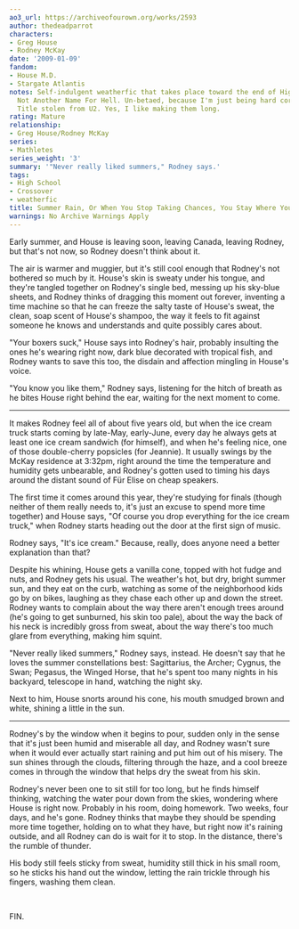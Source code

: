 ```yaml
---
ao3_url: https://archiveofourown.org/works/2593
author: thedeadparrot
characters:
- Greg House
- Rodney McKay
date: '2009-01-09'
fandom:
- House M.D.
- Stargate Atlantis
notes: Self-indulgent weatherfic that takes place toward the end of High School Is
  Not Another Name For Hell. Un-betaed, because I'm just being hard core like that.
  Title stolen from U2. Yes, I like making them long.
rating: Mature
relationship:
- Greg House/Rodney McKay
series:
- Mathletes
series_weight: '3'
summary: '"Never really liked summers," Rodney says.'
tags:
- High School
- Crossover
- weatherfic
title: Summer Rain, Or When You Stop Taking Chances, You Stay Where You Sit
warnings: No Archive Warnings Apply
---
```


Early summer, and House is leaving soon, leaving Canada, leaving Rodney, but that's not now, so Rodney doesn't think about it.

The air is warmer and muggier, but it's still cool enough that Rodney's not bothered so much by it. House's skin is sweaty under his tongue, and they're tangled together on Rodney's single bed, messing up his sky-blue sheets, and Rodney thinks of dragging this moment out forever, inventing a time machine so that he can freeze the salty taste of House's sweat, the clean, soap scent of House's shampoo, the way it feels to fit against someone he knows and understands and quite possibly cares about.

"Your boxers suck," House says into Rodney's hair, probably insulting the ones he's wearing right now, dark blue decorated with tropical fish, and Rodney wants to save this too, the disdain and affection mingling in House's voice.

"You know you like them," Rodney says, listening for the hitch of breath as he bites House right behind the ear, waiting for the next moment to come.



---

It makes Rodney feel all of about five years old, but when the ice cream truck starts coming by late-May, early-June, every day he always gets at least one ice cream sandwich (for himself), and when he's feeling nice, one of those double-cherry popsicles (for Jeannie). It usually swings by the McKay residence at 3:32pm, right around the time the temperature and humidity gets unbearable, and Rodney's gotten used to timing his days around the distant sound of Für Elise on cheap speakers.

The first time it comes around this year, they're studying for finals (though neither of them really needs to, it's just an excuse to spend more time together) and House says, "Of course you drop everything for the ice cream truck," when Rodney starts heading out the door at the first sign of music.

Rodney says, "It's ice cream." Because, really, does anyone need a better explanation than that?

Despite his whining, House gets a vanilla cone, topped with hot fudge and nuts, and Rodney gets his usual. The weather's hot, but dry, bright summer sun, and they eat on the curb, watching as some of the neighborhood kids go by on bikes, laughing as they chase each other up and down the street. Rodney wants to complain about the way there aren't enough trees around (he's going to get sunburned, his skin too pale), about the way the back of his neck is incredibly gross from sweat, about the way there's too much glare from everything, making him squint.

"Never really liked summers," Rodney says, instead. He doesn't say that he loves the summer constellations best: Sagittarius, the Archer; Cygnus, the Swan; Pegasus, the Winged Horse, that he's spent too many nights in his backyard, telescope in hand, watching the night sky.

Next to him, House snorts around his cone, his mouth smudged brown and white, shining a little in the sun.



---

Rodney's by the window when it begins to pour, sudden only in the sense that it's just been humid and miserable all day, and Rodney wasn't sure when it would ever actually start raining and put him out of his misery. The sun shines through the clouds, filtering through the haze, and a cool breeze comes in through the window that helps dry the sweat from his skin.

Rodney's never been one to sit still for too long, but he finds himself thinking, watching the water pour down from the skies, wondering where House is right now. Probably in his room, doing homework. Two weeks, four days, and he's gone. Rodney thinks that maybe they should be spending more time together, holding on to what they have, but right now it's raining outside, and all Rodney can do is wait for it to stop. In the distance, there's the rumble of thunder.

His body still feels sticky from sweat, humidity still thick in his small room, so he sticks his hand out the window, letting the rain trickle through his fingers, washing them clean.

 

FIN.